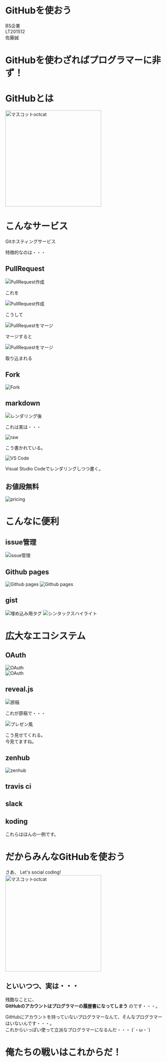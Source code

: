 # GitHubを使おう

<!-- -->  
BS企業  
LT201512  
佐藤誠  


# GitHubを使わざればプログラマーに非ず！



# GitHubとは

<img src="https://octodex.github.com/images/original.png" width="300px" alt="マスコットoctcat">


# こんなサービス

Gitホスティングサービス  
<!-- -->  
特徴的なのは・・・  



## PullRequest  
<!--
    ご存知 'プルリク', 'プルリ', 'PR'  
    GitにはPullRequest機能なし。  
    サードパーティーが"clone->開発->オリジナル開発者に取り込み依頼"することを機能として表現したもの。  
    オープンソース開発のスタンダードになった偉大な機能。  
    このスクリーンショットではサードパーティーではなく自分自身だけど。
-->
![PullRequest作成](pullrequest01.jpg)  

これを  


![PullRequest作成](pullrequest02.jpg)  

こうして  


![PullRequestをマージ](pullrequest03.jpg)  

マージすると  


![PullRequestをマージ](pullrequest04.jpg)  

取り込まれる      


## Fork  
![Fork](fork.jpg)  
<!--
    Git本体には、リポジトリーをどこから持ってきたのかを管理する機能なし。  
    GitHubでは独自にオリジナルリポジトリーを管理している。  
    ちなみに貢献する気がなければFork機能は使わないのがふつう。  
    サードパーティがPullRequestするときに必要。  
    人気のバロメーターの一つ。  
-->



## markdown  
<!--
    ドキュメント類は全部markdownで。  
    GitHub上ではHTMLにレンダリングして表示される。  
    テキストなのでgitでなくてもvcsと相性よし。  
    リアルタイムレンダリングできるエディター多数(例:atom)  
-->

![レンダリング後](markdown01.jpg)  

これは実は・・・


![raw](markdown02.jpg)

こう書かれている。
  

![VS Code](markdown03.jpg)

Visual Studio Codeでレンダリングしつつ書く。
  


## お値段無料  
![pricing](price.jpg)
<!--
    ・・・オープンソース(Public repository)なら。  
    Private repositoryは有料なり。  
-->


# こんなに便利


## issue管理  
![issue管理](issue.jpg)
<!--
    開発項目、バグを管理できる。  
    規模にもよるが多人数での開発でなければチケット/イシュー/バグトラッキングシステムは不要。  
-->


## Github pages  
![Github pages](gh-pages_01.jpg)
![Github pages](gh-pages_02.jpg)      
<!--
    プロジェクトを他者に説明するページ。  
    Gitリポジトリーの1ブランチ。ブランチ名を"gh-pages"にするだけ。  
    Webサーバーが稼働していて、htmlをレンダリングして表示できる。
    アプリケーションサーバー的な使い方はできないが、Javascriptも動くので動きのあるページは作れる。  
    まさしく今見ているこのプレゼン風ページはJavascriptで実現している。
-->


## gist  
![埋め込み用タグ](gist01.jpg)
![シンタックスハイライト](gist02.jpg)
<!--
    コードスニペットを管理できる。  
    これ自身もGitリポジトリー。  
    ブログ埋め込みできる。  
    対応している言語の拡張子であれば、それっぽくシンタックスハイライティングしてくれる。  
-->


# 広大なエコシステム


## OAuth
![OAuth](oauth01.jpg)    
![OAuth](oauth02.jpg)    
<!--
    Githubアカウントでログインできるサービス多数  
-->


## reveal.js  
<!--
    Github pagesをパワポ代わりに！  
    これもmarkdownなので手元のエディターでおk。  
-->

![原稿](gh-pages_03.jpg)   

これが原稿で・・・  


![プレゼン風](gh-pages_04.jpg)

こう見せてくれる。  
今見てますね。
   

## zenhub
![zenhub](zenhub.jpg)  
<!--
-->


## travis ci  
<!--
-->


## slack  
<!--
-->


## koding  
<!--
-->



これらはほんの一例です。



# だからみんなGitHubを使おう

さあ、 Let's social coding!  
<img src="https://octodex.github.com/images/original.png" width="300px" alt="マスコットoctcat">


<!--
こんなに便利なサービスを使わないんですか？  
プログラマーなら楽をしましょう。  
便利な道具を無視してわざわざ苦労を背負い込むなんてプログラマーじゃないですよ！  
-->

<!-- -->  
<!-- -->  
## といいつつ、実は・・・



残酷なことに、   
**GitHubのアカウントはプログラマーの履歴書になってしまう** 
のです・・・。  
<!-- -->  
GitHubにアカウントを持っていないプログラマーなんて、そんなプログラマーはいないんです・・・。  
これからいっぱい使って立派なプログラマーになるんだ・・・ (´・ω・`)


# 俺たちの戦いはこれからだ！  


